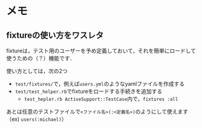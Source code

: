 # メモ

## fixtureの使い方をワスレタ
fixtureは，テスト用のユーザーを予め定義しておいて，それを簡単にロードして使うための（？）機能です．

使い方としては，次の2つ

* `test/fixtures/`で，例えば`users.yml`のようなyamlファイルを作成する
* `test/test_helper.rb`でfixtureをロードする手続きを追加する
    * `test_hepler.rb ActiveSupport::TestCase`内で，`fixtures :all`

あとは任意のテストファイルで`<ファイル名>(:<定義名>)`のようにして使えます（ex) `users(:michael)`）